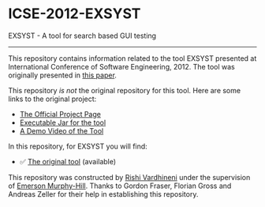 # ICSE-2012-EXSYST

EXSYST - A tool for search based GUI testing

***

This repository contains information related to the tool EXSYST presented at International Conference of Software Engineering, 2012. The tool was originally presented in [this paper](http://dl.acm.org/citation.cfm?id=2337435).

This repository _is not_ the original repository for this tool. Here are some links to the original project:
* [The Official Project Page](http://www.exsyst.org/)
* [Executable Jar for the tool](http://www.st.cs.uni-saarland.de/exsyst/exsyst.jar)
* [A Demo Video of the Tool](https://www.st.cs.uni-saarland.de/exsyst/EXSYST-Demo.mp4)

In this repository, for EXSYST you will find:
* :white_check_mark: [The original tool](SomeExecutableInTheRepo) (available)

This repository was constructed by [Rishi Vardhineni](https://github.com/rkvardhi) under the supervision of [Emerson Murphy-Hill](https://github.com/CaptainEmerson). Thanks to Gordon Fraser, Florian Gross and Andreas Zeller for their help in establishing this repository. 
